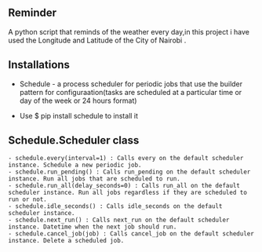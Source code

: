## Reminder
A python script that reminds of the weather every day,in this project i have used the Longitude and Latitude of the City of Nairobi .

## Installations
- Schedule - a process scheduler for periodic jobs that use the builder pattern for configuraation(tasks are scheduled at a particular time or day of the week or 24 hours format)

- Use $ pip install schedule   to install it


## Schedule.Scheduler class

    - schedule.every(interval=1) : Calls every on the default scheduler instance. Schedule a new periodic job.
    - schedule.run_pending() : Calls run_pending on the default scheduler instance. Run all jobs that are scheduled to run.
    - schedule.run_all(delay_seconds=0) : Calls run_all on the default scheduler instance. Run all jobs regardless if they are scheduled to run or not.
    - schedule.idle_seconds() : Calls idle_seconds on the default scheduler instance.
    - schedule.next_run() : Calls next_run on the default scheduler instance. Datetime when the next job should run.
    - schedule.cancel_job(job) : Calls cancel_job on the default scheduler instance. Delete a scheduled job.